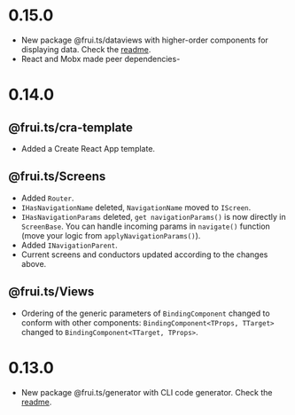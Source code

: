 # 0.15.0

- New package @frui.ts/dataviews with higher-order components for displaying data. Check the [readme](./packages/dataviews/README.md).
- React and Mobx made peer dependencies-

# 0.14.0

## @frui.ts/cra-template

- Added a Create React App template.

## @frui.ts/Screens

- Added `Router`.
- `IHasNavigationName` deleted, `NavigationName` moved to `IScreen`.
- `IHasNavigationParams` deleted, `get navigationParams()` is now directly in `ScreenBase`. You can handle incoming params in `navigate()` function (move your logic from `applyNavigationParams()`).
- Added `INavigationParent`.
- Current screens and conductors updated according to the changes above.

## @frui.ts/Views

- Ordering of the generic parameters of `BindingComponent` changed to conform with other components: `BindingComponent<TProps, TTarget>` changed to `BindingComponent<TTarget, TProps>`.

# 0.13.0

- New package @frui.ts/generator with CLI code generator. Check the [readme](./packages/generator/README.md).
